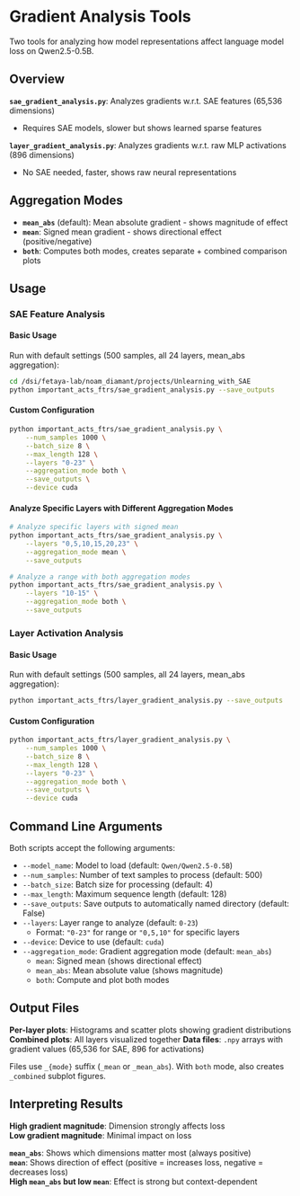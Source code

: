 # Gradient Analysis Tools

Two tools for analyzing how model representations affect language model loss on Qwen2.5-0.5B.

## Overview

**`sae_gradient_analysis.py`**: Analyzes gradients w.r.t. SAE features (65,536 dimensions)
- Requires SAE models, slower but shows learned sparse features

**`layer_gradient_analysis.py`**: Analyzes gradients w.r.t. raw MLP activations (896 dimensions)
- No SAE needed, faster, shows raw neural representations

## Aggregation Modes

- **`mean_abs`** (default): Mean absolute gradient - shows magnitude of effect
- **`mean`**: Signed mean gradient - shows directional effect (positive/negative)
- **`both`**: Computes both modes, creates separate + combined comparison plots

## Usage

### SAE Feature Analysis

#### Basic Usage

Run with default settings (500 samples, all 24 layers, mean_abs aggregation):

```bash
cd /dsi/fetaya-lab/noam_diamant/projects/Unlearning_with_SAE
python important_acts_ftrs/sae_gradient_analysis.py --save_outputs
```

#### Custom Configuration

```bash
python important_acts_ftrs/sae_gradient_analysis.py \
    --num_samples 1000 \
    --batch_size 8 \
    --max_length 128 \
    --layers "0-23" \
    --aggregation_mode both \
    --save_outputs \
    --device cuda
```

#### Analyze Specific Layers with Different Aggregation Modes

```bash
# Analyze specific layers with signed mean
python important_acts_ftrs/sae_gradient_analysis.py \
    --layers "0,5,10,15,20,23" \
    --aggregation_mode mean \
    --save_outputs

# Analyze a range with both aggregation modes
python important_acts_ftrs/sae_gradient_analysis.py \
    --layers "10-15" \
    --aggregation_mode both \
    --save_outputs
```

### Layer Activation Analysis

#### Basic Usage

Run with default settings (500 samples, all 24 layers, mean_abs aggregation):

```bash
python important_acts_ftrs/layer_gradient_analysis.py --save_outputs
```

#### Custom Configuration

```bash
python important_acts_ftrs/layer_gradient_analysis.py \
    --num_samples 1000 \
    --batch_size 8 \
    --max_length 128 \
    --layers "0-23" \
    --aggregation_mode both \
    --save_outputs \
    --device cuda
```

## Command Line Arguments

Both scripts accept the following arguments:

- `--model_name`: Model to load (default: `Qwen/Qwen2.5-0.5B`)
- `--num_samples`: Number of text samples to process (default: 500)
- `--batch_size`: Batch size for processing (default: 4)
- `--max_length`: Maximum sequence length (default: 128)
- `--save_outputs`: Save outputs to automatically named directory (default: False)
- `--layers`: Layer range to analyze (default: `0-23`)
  - Format: `"0-23"` for range or `"0,5,10"` for specific layers
- `--device`: Device to use (default: `cuda`)
- `--aggregation_mode`: Gradient aggregation mode (default: `mean_abs`)
  - `mean`: Signed mean (shows directional effect)
  - `mean_abs`: Mean absolute value (shows magnitude)
  - `both`: Compute and plot both modes

## Output Files

**Per-layer plots**: Histograms and scatter plots showing gradient distributions
**Combined plots**: All layers visualized together
**Data files**: `.npy` arrays with gradient values (65,536 for SAE, 896 for activations)

Files use `_{mode}` suffix (`_mean` or `_mean_abs`). With `both` mode, also creates `_combined` subplot figures.

## Interpreting Results

**High gradient magnitude**: Dimension strongly affects loss  
**Low gradient magnitude**: Minimal impact on loss

**`mean_abs`**: Shows which dimensions matter most (always positive)  
**`mean`**: Shows direction of effect (positive = increases loss, negative = decreases loss)  
**High `mean_abs` but low `mean`**: Effect is strong but context-dependent

